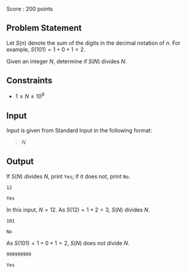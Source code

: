 Score : $200$ points

## Problem Statement

Let $S(n)$ denote the sum of the digits in the decimal notation of $n$.
For example, $S(101) = 1 + 0 + 1 = 2$.

Given an integer $N$, determine if $S(N)$ divides $N$.

## Constraints

- $1 \leq N \leq 10^9$

## Input

Input is given from Standard Input in the following format:

> $N$

## Output

If $S(N)$ divides $N$, print `Yes`; if it does not, print `No`.

```input1
12
```

```output1
Yes
```

In this input, $N=12$.
As $S(12) = 1 + 2 = 3$, $S(N)$ divides $N$.

```input2
101
```

```output2
No
```

As $S(101) = 1 + 0 + 1 = 2$, $S(N)$ does not divide $N$.

```input3
999999999
```

```output3
Yes
```
